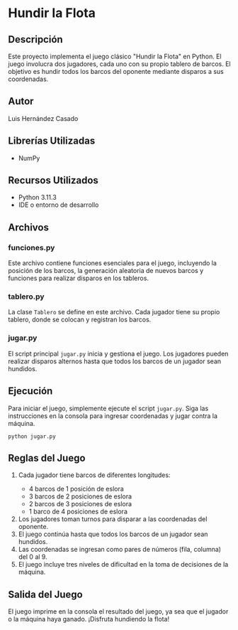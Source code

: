 <!DOCTYPE html>
<html lang="es">
<head>
    <meta charset="UTF-8">
    
</head>
<body>

<h1>Hundir la Flota</h1>

<h2>Descripción</h2>
<p>Este proyecto implementa el juego clásico "Hundir la Flota" en Python. El juego involucra dos jugadores, cada uno con su propio tablero de barcos. El objetivo es hundir todos los barcos del oponente mediante disparos a sus coordenadas.</p>

<h2>Autor</h2>
<p>Luis Hernández Casado</p>

<h2>Librerías Utilizadas</h2>
<ul>
    <li>NumPy</li>
</ul>

<h2>Recursos Utilizados</h2>
<ul>
    <li>Python 3.11.3</li>
    <li>IDE o entorno de desarrollo</li>
</ul>

<h2>Archivos</h2>

<h3>funciones.py</h3>
<p>Este archivo contiene funciones esenciales para el juego, incluyendo la posición de los barcos, la generación aleatoria de nuevos barcos y funciones para realizar disparos en los tableros.</p>

<h3>tablero.py</h3>
<p>La clase <code>Tablero</code> se define en este archivo. Cada jugador tiene su propio tablero, donde se colocan y registran los barcos.</p>

<h3>jugar.py</h3>
<p>El script principal <code>jugar.py</code> inicia y gestiona el juego. Los jugadores pueden realizar disparos alternos hasta que todos los barcos de un jugador sean hundidos.</p>

<h2>Ejecución</h2>
<p>Para iniciar el juego, simplemente ejecute el script <code>jugar.py</code>. Siga las instrucciones en la consola para ingresar coordenadas y jugar contra la máquina.</p>

<pre><code>python jugar.py</code></pre>

<h2>Reglas del Juego</h2>
<ol>
    <li>Cada jugador tiene barcos de diferentes longitudes:</li>
    <ul>
        <li>4 barcos de 1 posición de eslora</li>
        <li>3 barcos de 2 posiciones de eslora</li>
        <li>2 barcos de 3 posiciones de eslora</li>
        <li>1 barco de 4 posiciones de eslora</li>
    </ul>
    <li>Los jugadores toman turnos para disparar a las coordenadas del oponente.</li>
    <li>El juego continúa hasta que todos los barcos de un jugador sean hundidos.</li>
    <li>Las coordenadas se ingresan como pares de números (fila, columna) del 0 al 9.</li>
    <li>El juego incluye tres niveles de dificultad en la toma de decisiones de la máquina.</li>
</ol>

<h2>Salida del Juego</h2>
<p>El juego imprime en la consola el resultado del juego, ya sea que el jugador o la máquina haya ganado. ¡Disfruta hundiendo la flota!</p>

</body>
</html>
